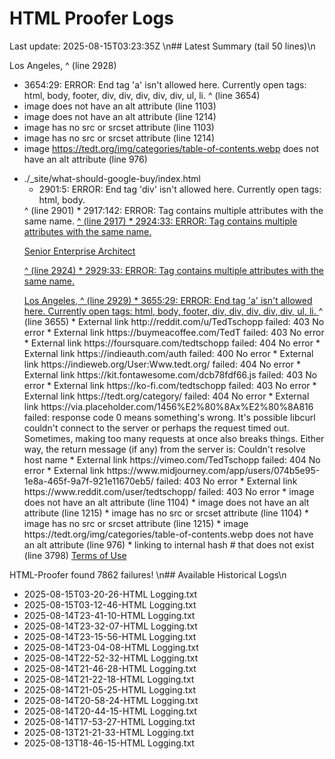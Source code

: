 # HTML Proofer Logs
Last update: 2025-08-15T03:23:35Z
\n## Latest Summary (tail 50 lines)\n
                  <p class="h5" class="p-job-title"><span class="p-locality">Los Angeles</span>,
                                ^ (line 2928)
  *  3654:29: ERROR: End tag 'a' isn't allowed here. Currently open tags: html, body, footer, div, div, div, div, div, ul, li.
                            </a>
                            ^ (line 3654)
  *  image  does not have an alt attribute (line 1103)
  *  image  does not have an alt attribute (line 1214)
  *  image has no src or srcset attribute (line 1103)
  *  image has no src or srcset attribute (line 1214)
  *  image https://tedt.org/img/categories/table-of-contents.webp does not have an alt attribute (line 976)
- ./_site/what-should-google-buy/index.html
  *  2901:5: ERROR: End tag 'div' isn't allowed here. Currently open tags: html, body.
    </div>
    ^ (line 2901)
  *  2917:142: ERROR: Tag contains multiple attributes with the same name.
                  <a class="d-inline-flex align-items-center mb-2 text-body-emphasis text-decoration-none"  href="https://tedt.org" rel="me" class="u-url u-uid">
                                                                                                                                             ^ (line 2917)
  *  2924:33: ERROR: Tag contains multiple attributes with the same name.
                  <p class="h5" class="p-job-title">Senior Enterprise Architect</p>
                                ^ (line 2924)
  *  2929:33: ERROR: Tag contains multiple attributes with the same name.
                  <p class="h5" class="p-job-title"><span class="p-locality">Los Angeles</span>,
                                ^ (line 2929)
  *  3655:29: ERROR: End tag 'a' isn't allowed here. Currently open tags: html, body, footer, div, div, div, div, div, ul, li.
                            </a>
                            ^ (line 3655)
  *  External link http://reddit.com/u/TedTschopp failed: 403 No error
  *  External link https://buymeacoffee.com/TedT failed: 403 No error
  *  External link https://foursquare.com/tedtschopp failed: 404 No error
  *  External link https://indieauth.com/auth failed: 400 No error
  *  External link https://indieweb.org/User:Www.tedt.org/ failed: 404 No error
  *  External link https://kit.fontawesome.com/dcb78fdf66.js failed: 403 No error
  *  External link https://ko-fi.com/tedtschopp failed: 403 No error
  *  External link https://tedt.org/category/ failed: 404 No error
  *  External link https://via.placeholder.com/1456%E2%80%8Ax%E2%80%8A816 failed: response code 0 means something's wrong.
             It's possible libcurl couldn't connect to the server or perhaps the request timed out.
             Sometimes, making too many requests at once also breaks things.
             Either way, the return message (if any) from the server is: Couldn't resolve host name
  *  External link https://vimeo.com/TedTschopp failed: 404 No error
  *  External link https://www.midjourney.com/app/users/074b5e95-1e8a-465f-9a7f-921e11670eb5/ failed: 403 No error
  *  External link https://www.reddit.com/user/tedtschopp/ failed: 403 No error
  *  image  does not have an alt attribute (line 1104)
  *  image  does not have an alt attribute (line 1215)
  *  image has no src or srcset attribute (line 1104)
  *  image has no src or srcset attribute (line 1215)
  *  image https://tedt.org/img/categories/table-of-contents.webp does not have an alt attribute (line 976)
  *  linking to internal hash # that does not exist (line 3798)
     <a href="#">Terms of Use</a>

HTML-Proofer found 7862 failures!
\n## Available Historical Logs\n
- 2025-08-15T03-20-26-HTML Logging.txt
- 2025-08-15T03-12-46-HTML Logging.txt
- 2025-08-14T23-41-10-HTML Logging.txt
- 2025-08-14T23-32-07-HTML Logging.txt
- 2025-08-14T23-15-56-HTML Logging.txt
- 2025-08-14T23-04-08-HTML Logging.txt
- 2025-08-14T22-52-32-HTML Logging.txt
- 2025-08-14T21-46-28-HTML Logging.txt
- 2025-08-14T21-22-18-HTML Logging.txt
- 2025-08-14T21-05-25-HTML Logging.txt
- 2025-08-14T20-58-24-HTML Logging.txt
- 2025-08-14T20-44-15-HTML Logging.txt
- 2025-08-14T17-53-27-HTML Logging.txt
- 2025-08-13T21-21-33-HTML Logging.txt
- 2025-08-13T18-46-15-HTML Logging.txt

